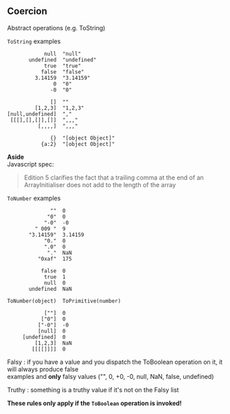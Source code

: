 ## Coercion

Abstract operations (e.g. ToString)

`ToString` examples
```
            null  "null"
       undefined  "undefined"
            true  "true"
           false  "false"
         3.14159  "3.14159"
               0  "0"
              -0  "0"

              []  ""
         [1,2,3]  "1,2,3"
[null,undefined]  ","
 [[[],[],[]],[]]  ",,,"
          [,,,,]  ",,,"

              {}  "[object Object]"
           {a:2}  "[object Object]"
```

__Aside__  
Javascript spec:  
> Edition 5 clarifies the fact that a trailing comma at the end of an ArrayInitialiser does not add to the length of the array

`ToNumber` examples
```
              ""  0
             "0"  0
            "-0"  -0
         " 009 "  9
       "3.14159"  3.14159
            "0."  0
            ".0"  0
             "."  NaN
          "0xaf"  175

           false  0
            true  1
            null  0
       undefined  NaN

ToNumber(object)  ToPrimitive(number)

            [""]  0
           ["0"]  0
          ["-0"]  -0
          [null]  0
     [undefined]  0
         [1,2,3]  NaN
        [[[[]]]]  0

```

Falsy : if you have a value and you dispatch the ToBoolean operation on it, it will always produce false  
examples and __only__ falsy values ("", 0, +0, -0, null, NaN, false, undefined)

Truthy : something is a truthy value if it's not on the Falsy list

__These rules only apply if the `ToBoolean` operation is invoked!__
